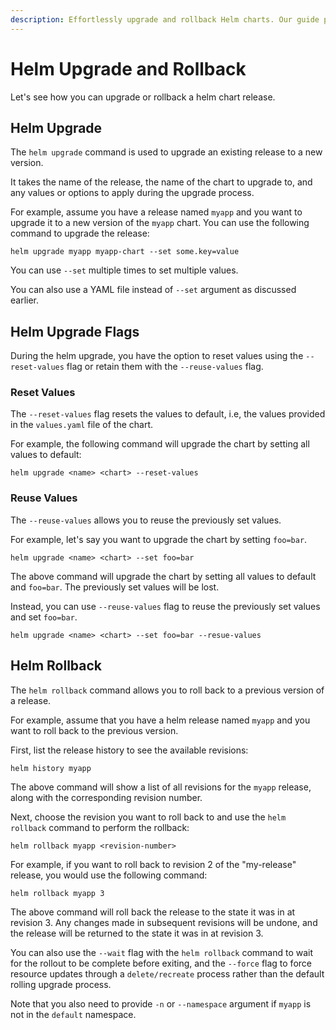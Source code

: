 ```yaml
---
description: Effortlessly upgrade and rollback Helm charts. Our guide provides easy steps for a smooth Kubernetes experience.
---
```


# Helm Upgrade and Rollback

Let's see how you can upgrade or rollback a helm chart release.


## Helm Upgrade

The `helm upgrade` command is used to upgrade an existing release to a new version.

It takes the name of the release, the name of the chart to upgrade to, and any values or options to apply during the upgrade process.

For example, assume you have a release named `myapp` and you want to upgrade it to a new version of the `myapp` chart. You can use the following command to upgrade the release:

```
helm upgrade myapp myapp-chart --set some.key=value
```

You can use `--set` multiple times to set multiple values.

You can also use a YAML file instead of `--set` argument as discussed earlier.



## Helm Upgrade Flags

During the helm upgrade, you have the option to reset values using the `--reset-values` flag or retain them with the `--reuse-values` flag.

### Reset Values

The `--reset-values` flag resets the values to default, i.e, the values provided in the `values.yaml` file of the chart.

For example, the following command will upgrade the chart by setting all values to default:

```
helm upgrade <name> <chart> --reset-values
```

### Reuse Values

The `--reuse-values` allows you to reuse the previously set values.

For example, let's say you want to upgrade the chart by setting `foo=bar`.

```
helm upgrade <name> <chart> --set foo=bar
```

The above command will upgrade the chart by setting all values to default and `foo=bar`. The previously set values will be lost.

Instead, you can use `--reuse-values` flag to reuse the previously set values and set `foo=bar`.

```
helm upgrade <name> <chart> --set foo=bar --resue-values
```


## Helm Rollback

The `helm rollback` command allows you to roll back to a previous version of a release.

For example, assume that you have a helm release named `myapp` and you want to roll back to the previous version.

First, list the release history to see the available revisions:

```
helm history myapp
```

The above command will show a list of all revisions for the `myapp` release, along with the corresponding revision number.

Next, choose the revision you want to roll back to and use the `helm rollback` command to perform the rollback:

```
helm rollback myapp <revision-number>
```

For example, if you want to roll back to revision 2 of the "my-release" release, you would use the following command:

```
helm rollback myapp 3
```

The above command will roll back the release to the state it was in at revision 3. Any changes made in subsequent revisions will be undone, and the release will be returned to the state it was in at revision 3.

You can also use the `--wait` flag with the `helm rollback` command to wait for the rollout to be complete before exiting, and the `--force` flag to force resource updates through a `delete/recreate` process rather than the default rolling upgrade process.

Note that you also need to provide `-n` or `--namespace` argument if `myapp` is not in the `default` namespace.

